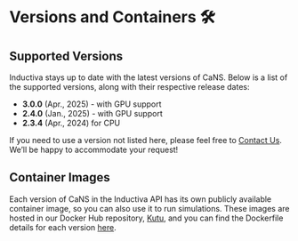 # Versions and Containers 🛠️

## Supported Versions
Inductiva stays up to date with the latest versions of CaNS. Below is a list of the supported versions, along with their respective release dates:

- **3.0.0** (Apr., 2025) - with GPU support
- **2.4.0** (Jan., 2025) - with GPU support
- **2.3.4** (Apr., 2024) for CPU

If you need to use a version not listed here, please feel free to [Contact Us](mailto:support@inductiva.ai).
We’ll be happy to accommodate your request!

## Container Images
Each version of CaNS in the Inductiva API has its own publicly available container image, 
so you can also use it to run simulations. These images are hosted in our Docker Hub repository, 
[Kutu](https://hub.docker.com/r/inductiva/kutu/tags?name=cans), and you can find the 
Dockerfile details for each version [here](https://github.com/inductiva/kutu/tree/main/simulators/cans).